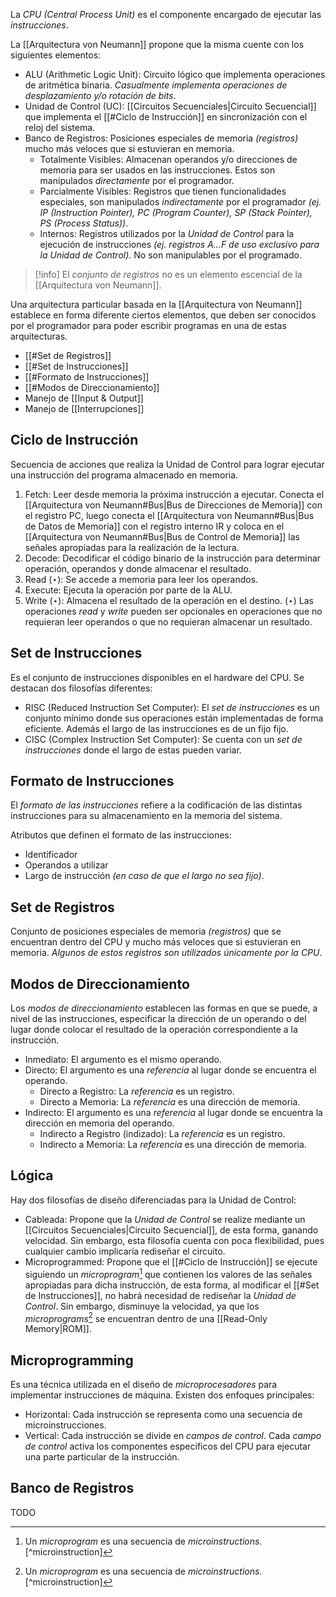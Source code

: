 La *CPU (Central Process Unit)* es el componente encargado de ejecutar las *instrucciones*.

La [[Arquitectura von Neumann]] propone que la misma cuente con los siguientes elementos:
- ALU (Arithmetic Logic Unit): Circuito lógico que implementa operaciones de aritmética binaria. *Casualmente implementa operaciones de desplazamiento y/o rotación de bits*.
- Unidad de Control (UC): [[Circuitos Secuenciales|Circuito Secuencial]] que implementa el [[#Ciclo de Instrucción]] en sincronización con el reloj del sistema. 
- Banco de Registros: Posiciones especiales de memoria *(registros)* mucho más veloces que si estuvieran en memoria.
	- Totalmente Visibles: Almacenan operandos y/o direcciones de memoria para ser usados en las instrucciones. Estos son manipulados *directamente* por el programador.
	- Parcialmente Visibles: Registros que tienen funcionalidades especiales, son manipulados *indirectamente* por el programador *(ej. IP (Instruction Pointer), PC (Program Counter), SP (Stack Pointer), PS (Process Status))*.
	- Internos: Registros utilizados por la *Unidad de Control* para la ejecución de instrucciones *(ej. registros A...F de uso exclusivo para la Unidad de Control)*. No son manipulables por el programado.

>[!info] 
>El *conjunto de registros* no es un elemento escencial de la [[Arquitectura von Neumann]].

Una arquitectura particular basada en la [[Arquitectura von Neumann]] establece en forma diferente ciertos elementos, que deben ser conocidos por el programador para poder escribir programas en una de estas arquitecturas.
- [[#Set de Registros]]
- [[#Set de Instrucciones]]
- [[#Formato de Instrucciones]]
- [[#Modos de Direccionamiento]]
- Manejo de [[Input & Output]]
- Manejo de [[Interrupciones]]

## Ciclo de Instrucción
Secuencia de acciones que realiza la Unidad de Control para lograr ejecutar una instrucción del programa almacenado en memoria.

1. Fetch: Leer desde memoria la próxima instrucción a ejecutar. Conecta el [[Arquitectura von Neumann#Bus|Bus de Direcciones de Memoria]] con el registro PC, luego conecta el [[Arquitectura von Neumann#Bus|Bus de Datos de Memoria]] con el registro interno IR y coloca en el [[Arquitectura von Neumann#Bus|Bus de Control de Memoria]] las señales apropiadas para la realización de la lectura.
2. Decode: Decodificar el código binario de la instrucción para determinar operación, operandos y donde almacenar el resultado.
3. Read $(\star)$: Se accede a memoria para leer los operandos.
4. Execute: Ejecuta la operación por parte de la ALU.
5. Write $(\star)$: Almacena el resultado de la operación en el destino.
$(\star)$ Las operaciones *read* y *write* pueden ser opcionales en operaciones que no requieran leer operandos o que no requieran almacenar un resultado.

## Set de Instrucciones
Es el conjunto de instrucciones disponibles en el hardware del CPU. Se destacan dos filosofías diferentes:
- RISC (Reduced Instruction Set Computer): El *set de instrucciones* es un conjunto mínimo donde sus operaciones están implementadas de forma eficiente. Además el largo de las instrucciones es de un fijo fijo.
- CISC (Complex Instruction Set Computer): Se cuenta con un *set de instrucciones* donde el largo de estas pueden variar.

## Formato de Instrucciones
El *formato de las instrucciones* refiere a la codificación de las distintas instrucciones para su almacenamiento en la memoria del sistema.

Atributos que definen el formato de las instrucciones:
- Identificador
- Operandos a utilizar
- Largo de instrucción *(en caso de que el largo no sea fijo)*.

## Set de Registros
Conjunto de posiciones especiales de memoria *(registros)* que se encuentran dentro del CPU y mucho más veloces que si estuvieran en memoria. *Algunos de estos registros son utilizados únicamente por la CPU*.

## Modos de Direccionamiento
Los *modos de direccionamiento* establecen las formas en que se puede, a nivel de las instrucciones, especificar la dirección de un operando o del lugar donde colocar el resultado de la operación correspondiente a la instrucción.
- Inmediato: El argumento es el mismo operando.
- Directo: El argumento es una *referencia* al lugar donde se encuentra el operando.
	- Directo a Registro: La *referencia* es un registro.
	- Directo a Memoria: La *referencia* es una dirección de memoria.
- Indirecto: El argumento es una *referencia* al lugar donde se encuentra la dirección en memoria del operando.
	- Indirecto a Registro (indizado): La *referencia* es un registro.
	- Indirecto a Memoria: La *referencia* es una dirección de memoria.

## Lógica
Hay dos filosofías de diseño diferenciadas para la Unidad de Control:
- Cableada: Propone que la *Unidad de Control* se realize mediante un [[Circuitos Secuenciales|Circuito Secuencial]], de esta forma, ganando velocidad. Sin embargo, esta filosofía cuenta con poca flexibilidad, pues cualquier cambio implicaría rediseñar el circuito.
- Microprogrammed: Propone que el [[#Ciclo de Instrucción]] se ejecute siguiendo un *microprogram*[^2] que contienen los valores de las señales apropiadas para dicha instrucción, de esta forma, al modificar el [[#Set de Instrucciones]], no habrá necesidad de rediseñar la *Unidad de Control*. Sin embargo, disminuye la velocidad, ya que los *microprograms*[^2] se encuentran dentro de una [[Read-Only Memory|ROM]].
 
## Microprogramming
Es una técnica utilizada en el diseño de *microprocesadores* para implementar instrucciones de máquina. Existen dos enfoques principales:
- Horizontal: Cada instrucción se representa como una secuencia de microinstrucciones.
- Vertical: Cada instrucción se divide en *campos de control*. Cada *campo de control* activa los componentes específicos del CPU para ejecutar una parte particular de la instrucción.

## Banco de Registros
TODO

[^1]: Una *microinstruction* contiene señales de control que activan los diferentes componentes del procesador para ejecutar la instrucción correspondiente.
[^2]: Un *microprogram* es una secuencia de *microinstructions*.[^microinstruction]
